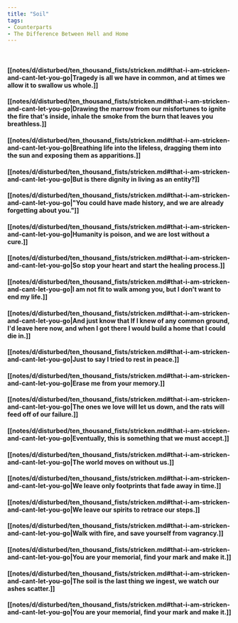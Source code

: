 ```yaml
---
title: "Soil"
tags:
- Counterparts
- The Difference Between Hell and Home
---
```

&nbsp;
#### [[notes/d/disturbed/ten_thousand_fists/stricken.md#that-i-am-stricken-and-cant-let-you-go|Tragedy is all we have in common, and at times we allow it to swallow us whole.]]
#### [[notes/d/disturbed/ten_thousand_fists/stricken.md#that-i-am-stricken-and-cant-let-you-go|Drawing the marrow from our misfortunes to ignite the fire that's inside, inhale the smoke from the burn that leaves you breathless.]]
#### [[notes/d/disturbed/ten_thousand_fists/stricken.md#that-i-am-stricken-and-cant-let-you-go|Breathing life into the lifeless, dragging them into the sun and exposing them as apparitions.]]
#### [[notes/d/disturbed/ten_thousand_fists/stricken.md#that-i-am-stricken-and-cant-let-you-go|But is there dignity in living as an entity?]]
#### [[notes/d/disturbed/ten_thousand_fists/stricken.md#that-i-am-stricken-and-cant-let-you-go|"You could have made history, and we are already forgetting about you."]]
#### [[notes/d/disturbed/ten_thousand_fists/stricken.md#that-i-am-stricken-and-cant-let-you-go|Humanity is poison, and we are lost without a cure.]]
#### [[notes/d/disturbed/ten_thousand_fists/stricken.md#that-i-am-stricken-and-cant-let-you-go|So stop your heart and start the healing process.]]
#### [[notes/d/disturbed/ten_thousand_fists/stricken.md#that-i-am-stricken-and-cant-let-you-go|I am not fit to walk among you, but I don't want to end my life.]]
#### [[notes/d/disturbed/ten_thousand_fists/stricken.md#that-i-am-stricken-and-cant-let-you-go|And just know that If I knew of any common ground, I'd leave here now, and when I got there I would build a home that I could die in.]]
#### [[notes/d/disturbed/ten_thousand_fists/stricken.md#that-i-am-stricken-and-cant-let-you-go|Just to say I tried to rest in peace.]]
#### [[notes/d/disturbed/ten_thousand_fists/stricken.md#that-i-am-stricken-and-cant-let-you-go|Erase me from your memory.]]
#### [[notes/d/disturbed/ten_thousand_fists/stricken.md#that-i-am-stricken-and-cant-let-you-go|The ones we love will let us down, and the rats will feed off of our failure.]]
#### [[notes/d/disturbed/ten_thousand_fists/stricken.md#that-i-am-stricken-and-cant-let-you-go|Eventually, this is something that we must accept.]]
#### [[notes/d/disturbed/ten_thousand_fists/stricken.md#that-i-am-stricken-and-cant-let-you-go|The world moves on without us.]]
#### [[notes/d/disturbed/ten_thousand_fists/stricken.md#that-i-am-stricken-and-cant-let-you-go|We leave only footprints that fade away in time.]]
#### [[notes/d/disturbed/ten_thousand_fists/stricken.md#that-i-am-stricken-and-cant-let-you-go|We leave our spirits to retrace our steps.]]
#### [[notes/d/disturbed/ten_thousand_fists/stricken.md#that-i-am-stricken-and-cant-let-you-go|Walk with fire, and save yourself from vagrancy.]]
#### [[notes/d/disturbed/ten_thousand_fists/stricken.md#that-i-am-stricken-and-cant-let-you-go|You are your memorial, find your mark and make it.]]
#### [[notes/d/disturbed/ten_thousand_fists/stricken.md#that-i-am-stricken-and-cant-let-you-go|The soil is the last thing we ingest, we watch our ashes scatter.]]
#### [[notes/d/disturbed/ten_thousand_fists/stricken.md#that-i-am-stricken-and-cant-let-you-go|You are your memorial, find your mark and make it.]]
